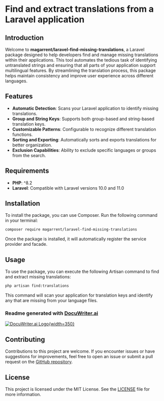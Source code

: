 # Find and extract translations from a Laravel application

## Introduction

Welcome to **magarrent/laravel-find-missing-translations**, a Laravel package designed to help developers find and manage missing translations within their applications. This tool automates the tedious task of identifying untranslated strings and ensuring that all parts of your application support multilingual features. By streamlining the translation process, this package helps maintain consistency and improve user experience across different languages.

## Features

- **Automatic Detection**: Scans your Laravel application to identify missing translations.
- **Group and String Keys**: Supports both group-based and string-based translation keys.
- **Customizable Patterns**: Configurable to recognize different translation functions.
- **Sorting and Exporting**: Automatically sorts and exports translations for better organization.
- **Exclusion Capabilities**: Ability to exclude specific languages or groups from the search.

## Requirements

- **PHP**: ^8.2
- **Laravel**: Compatible with Laravel versions 10.0 and 11.0

## Installation

To install the package, you can use Composer. Run the following command in your terminal:

```bash
composer require magarrent/laravel-find-missing-translations
```

Once the package is installed, it will automatically register the service provider and facade.

## Usage

To use the package, you can execute the following Artisan command to find and extract missing translations:

```bash
php artisan find:translations
```

This command will scan your application for translation keys and identify any that are missing from your language files.

### Readme generated with [DocuWriter.ai](https://app.docuwriter.ai)
[![DocuWriter.ai Logo](https://app.docuwriter.ai/img/logo-horizontal.png){width=350}](https://app.docuwriter.ai)



## Contributing

Contributions to this project are welcome. If you encounter issues or have suggestions for improvements, feel free to open an issue or submit a pull request on the [GitHub repository](https://github.com/magarrent/laravel-find-missing-translations).

## License

This project is licensed under the MIT License. See the [LICENSE](LICENSE.md) file for more information.